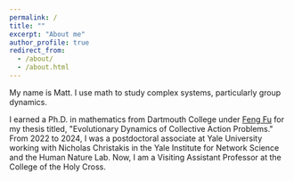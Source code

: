 ```yaml
---
permalink: /
title: ""
excerpt: "About me"
author_profile: true
redirect_from: 
  - /about/
  - /about.html
---
```


My name is Matt. I use math to study complex systems, particularly group dynamics.

I earned a Ph.D. in mathematics from Dartmouth College under [Feng Fu](https://mhl.host.dartmouth.edu/) for my thesis titled, "Evolutionary Dynamics of Collective Action Problems." From 2022 to 2024, I was a postdoctoral associate at Yale University working with Nicholas Christakis in the Yale Institute for Network Science and the Human Nature Lab. Now, I am a Visiting Assistant Professor at the College of the Holy Cross.

